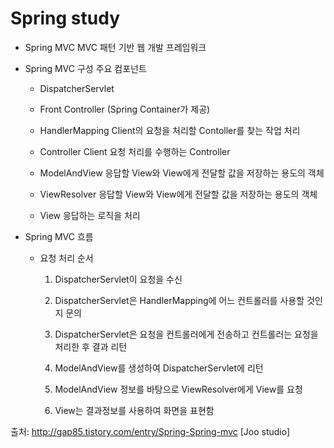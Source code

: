 # Spring study
* Spring MVC
    MVC 패턴 기반 웹 개발 프레임워크

* Spring MVC 구성 주요 컴포넌트 

  - DispatcherServlet

  - Front Controller (Spring Container가 제공)

  - HandlerMapping
      Client의 요청을 처리할 Contoller를 찾는 작업 처리

  - Controller
      Client 요청 처리를 수행하는 Controller

  - ModelAndView
      응답할 View와 View에게 전달할 값을 저장하는 용도의 객체

  - ViewResolver
      응답할 View와 View에게 전달할 값을 저장하는 용도의 객체

  - View
      응답하는 로직을 처리

* Spring MVC 흐름

  - 요청 처리 순서
  
      1. DispatcherServlet이 요청을 수신
      
      2. DispatcherServlet은 HandlerMapping에 어느 컨트롤러를 사용할 것인지 문의

      3. DispatcherServlet은 요청을 컨트롤러에게 전송하고 컨트롤러는 요청을 처리한 후 결과 리턴

      4. ModelAndView를 생성하여 DispatcherServlet에 리턴

      5. ModelAndView 정보를 바탕으로 ViewResolver에게 View를 요청

      6. View는 결과정보를 사용하여 화면을 표현함



출처: http://gap85.tistory.com/entry/Spring-Spring-mvc [Joo studio]
